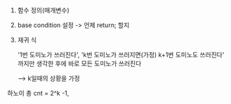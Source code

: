 1. 함수 정의(매개변수)
2. base condition 설정 -> 언제 return; 할지 

3. 재귀 식 

    '1번 도미노가 쓰러진다', 
    'k번 도미노가 쓰러지면(가정) k+1번 도미노도 쓰러진다' 
    까지만 생각한 후에 바로 모든 도미노가 쓰러진다

    --> k일때의 상황을 가정

하노이 총 cnt = 2^k -1,